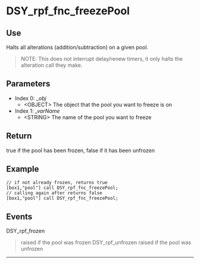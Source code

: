 # DSY_rpf_fnc_freezePool

## Use

Halts all alterations (addition/subtraction) on a given pool. 
> NOTE: This does not interrupt delay/renew timers, it only halts the alteration call they make.

## Parameters
- Index 0: *_obj*
    - \<OBJECT\> The object that the pool you want to freeze is on
- Index 1: *_varName*
    - \<STRING\> The name of the pool you want to freeze

## Return

true if the pool has been frozen, false if it has been unfrozen

## Example

    // if not already frozen, returns true
    [box1,"pool"] call DSY_rpf_fnc_freezePool;
    // calling again after returns false
    [box1,"pool"] call DSY_rpf_fnc_freezePool;

## Events

DSY_rpf_frozen
> raised if the pool was frozen
DSY_rpf_unfrozen
> raised if the pool was unfrozen

***